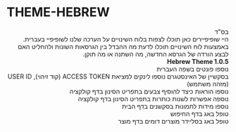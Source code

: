 # THEME-HEBREW
<div dir="rtl" align="right">
בס"ד<br>
היי שופיפיירים כאן תוכלו לצפות בלוח השינויים על הערכה שלנו לשופיפיי בעברית. באמצעות לוח השינויים תוכלו לדעת מה ההבדל בין הגרסאות השונות ולהחליט האם לבצע הורדה של הגרסא החדשה, מה השתנה או מה תוקן. <br> 
  <b>Hebrew Theme 1.0.5</b> <br>
  <div align="right" dir="rtl">
נוספו פונטים בשפה העברית<br>
בסקשיין של האינסטגרם נוספו לינקים למציאת ACCESS TOKEN (קוד זיהוי), USER ID (מזהה משתמש)<br>
נוספו הוראות כיצד להוסיף צבעים בתפריט הסינון בדף קולקציה<br>
נוספה אפשרות לשנות כותרות בתפריט הסינון בדף קולקציה<br>
נוספו מידות לתמונות בסקשנים בדף הבית<br>
טופל באג בדף החיפוש<br>
טופל באג בסליידר מוצרים דומים בדף מוצר<br>
  </div>
</div>
